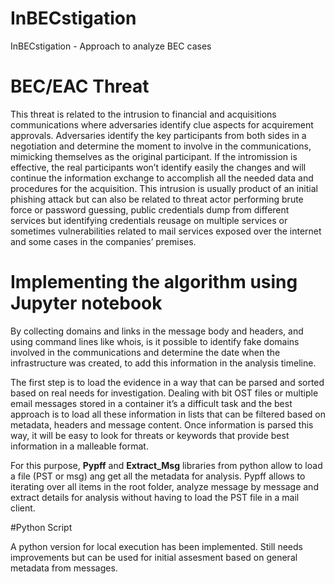 # InBECstigation
InBECstigation - Approach to analyze BEC cases

# BEC/EAC Threat

This threat is related to the intrusion to financial and acquisitions communications where adversaries identify clue aspects for acquirement approvals. Adversaries identify the key participants from both sides in a negotiation and determine the moment to involve in the communications, mimicking themselves as the original participant. 
If the intromission is effective, the real participants won’t identify easily the changes and will continue the information exchange to accomplish all the needed data and procedures for the acquisition.
This intrusion is usually product of an initial phishing attack but can also be related to threat actor performing brute force or password guessing, public credentials dump from different services but identifying credentials reusage on multiple services or sometimes vulnerabilities related to mail services exposed over the internet and some cases in the companies’ premises.

# Implementing the algorithm using Jupyter notebook

By collecting domains and links in the message body and headers, and using command lines like whois, is it possible to identify fake domains involved in the communications and determine the date when the infrastructure was created, to add this information in the analysis timeline.

The first step is to load the evidence in a way that can be parsed and sorted based on real needs for investigation. Dealing with bit OST files or multiple email messages stored in a container it’s a difficult task and the best approach is to load all these information in lists that can be filtered based on metadata, headers and message content. Once information is parsed this way, it will be easy to look for threats or keywords that provide best information in a malleable format.

For this purpose, **Pypff** and **Extract_Msg** libraries from python allow to load a file (PST or msg) ang get all the metadata for analysis. Pypff  allows to iterating over all items in the root folder, analyze message by message and extract details for analysis without having to load the PST file in a mail client.

#Python Script

A python version for local execution has been implemented. Still needs improvements but can be used for initial assesment based on general metadata from messages.
